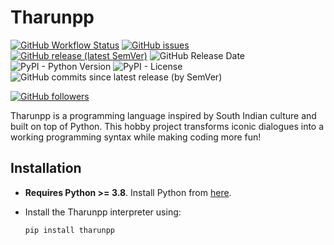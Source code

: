 # Tharunpp

[![GitHub Workflow Status](https://img.shields.io/github/actions/workflow/status/Tharun007-webdesigner/Tharunpp/release.yml?logo=Github%20Actions&logoColor=%23fff&style=flat-square)](https://github.com/Tharun007-webdesigner/Tharunpp/actions/workflows/release.yml)
[![GitHub issues](https://img.shields.io/github/issues/Tharun007-webdesigner/Tharunpp?style=flat-square)](https://github.com/Tharun007-webdesigner/Tharunpp/issues)
[![GitHub release (latest SemVer)](https://img.shields.io/github/v/release/Tharun007-webdesigner/Tharunpp?logo=semantic%20release&style=flat-square)](https://pypi.org/project/tharunpp/)
![GitHub Release Date](https://img.shields.io/github/release-date/Tharun007-webdesigner/Tharunpp?logo=semantic%20release&style=flat-square)
![PyPI - Python Version](https://img.shields.io/pypi/pyversions/tharunpp?logo=PyPI&logoColor=%23eaeaea&style=flat-square)
![PyPI - License](https://img.shields.io/pypi/l/tharunpp?style=flat-square)
![GitHub commits since latest release (by SemVer)](https://img.shields.io/github/commits-since/Tharun007-webdesigner/Tharunpp/latest/main?style=flat-square)

[![GitHub followers](https://img.shields.io/github/followers/Tharun007-webdesigner?style=social)](https://github.com/Tharun007-webdesigner)

Tharunpp is a programming language inspired by South Indian culture and built on top of Python. This hobby project transforms iconic dialogues into a working programming syntax while making coding more fun!

## Installation
- **Requires Python >= 3.8**. Install Python from [here](https://www.python.org/downloads/).
- Install the Tharunpp interpreter using:

  ```sh
  pip install tharunpp
